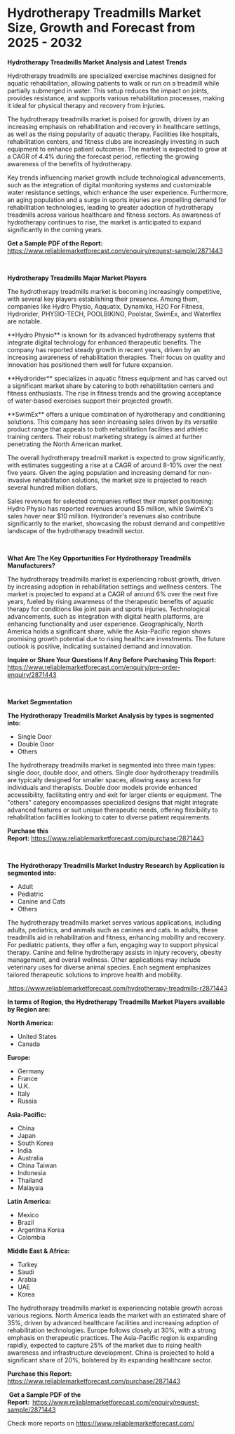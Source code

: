<p><h1>Hydrotherapy Treadmills Market Size, Growth and Forecast from 2025 - 2032</h1></p><p><strong>Hydrotherapy Treadmills Market Analysis and Latest Trends</strong></p>
<p><p>Hydrotherapy treadmills are specialized exercise machines designed for aquatic rehabilitation, allowing patients to walk or run on a treadmill while partially submerged in water. This setup reduces the impact on joints, provides resistance, and supports various rehabilitation processes, making it ideal for physical therapy and recovery from injuries. </p><p>The hydrotherapy treadmills market is poised for growth, driven by an increasing emphasis on rehabilitation and recovery in healthcare settings, as well as the rising popularity of aquatic therapy. Facilities like hospitals, rehabilitation centers, and fitness clubs are increasingly investing in such equipment to enhance patient outcomes. The market is expected to grow at a CAGR of 4.4% during the forecast period, reflecting the growing awareness of the benefits of hydrotherapy. </p><p>Key trends influencing market growth include technological advancements, such as the integration of digital monitoring systems and customizable water resistance settings, which enhance the user experience. Furthermore, an aging population and a surge in sports injuries are propelling demand for rehabilitation technologies, leading to greater adoption of hydrotherapy treadmills across various healthcare and fitness sectors. As awareness of hydrotherapy continues to rise, the market is anticipated to expand significantly in the coming years.</p></p>
<p><strong>Get a Sample PDF of the Report:&nbsp;</strong> <a href="https://www.reliablemarketforecast.com/enquiry/request-sample/2871443?utm_campaign=2333&utm_medium=2&utm_source=Github&utm_content=ia&utm_term=12032025&utm_id=hydrotherapy-treadmills">https://www.reliablemarketforecast.com/enquiry/request-sample/2871443</a></p>
<p>&nbsp;</p>
<p><strong>Hydrotherapy Treadmills Major Market Players</strong></p>
<p><p>The hydrotherapy treadmills market is becoming increasingly competitive, with several key players establishing their presence. Among them, companies like Hydro Physio, Aqquatix, Dynamika, H2O For Fitness, Hydrorider, PHYSIO-TECH, POOLBIKING, Poolstar, SwimEx, and Waterflex are notable.</p><p>**Hydro Physio** is known for its advanced hydrotherapy systems that integrate digital technology for enhanced therapeutic benefits. The company has reported steady growth in recent years, driven by an increasing awareness of rehabilitation therapies. Their focus on quality and innovation has positioned them well for future expansion.</p><p>**Hydrorider** specializes in aquatic fitness equipment and has carved out a significant market share by catering to both rehabilitation centers and fitness enthusiasts. The rise in fitness trends and the growing acceptance of water-based exercises support their projected growth. </p><p>**SwimEx** offers a unique combination of hydrotherapy and conditioning solutions. This company has seen increasing sales driven by its versatile product range that appeals to both rehabilitation facilities and athletic training centers. Their robust marketing strategy is aimed at further penetrating the North American market.</p><p>The overall hydrotherapy treadmill market is expected to grow significantly, with estimates suggesting a rise at a CAGR of around 8-10% over the next five years. Given the aging population and increasing demand for non-invasive rehabilitation solutions, the market size is projected to reach several hundred million dollars.</p><p>Sales revenues for selected companies reflect their market positioning: Hydro Physio has reported revenues around $5 million, while SwimEx's sales hover near $10 million. Hydrorider's revenues also contribute significantly to the market, showcasing the robust demand and competitive landscape of the hydrotherapy treadmill sector.</p></p>
<p>&nbsp;</p>
<p><strong>What Are The Key Opportunities For Hydrotherapy Treadmills Manufacturers?</strong></p>
<p><p>The hydrotherapy treadmills market is experiencing robust growth, driven by increasing adoption in rehabilitation settings and wellness centers. The market is projected to expand at a CAGR of around 6% over the next five years, fueled by rising awareness of the therapeutic benefits of aquatic therapy for conditions like joint pain and sports injuries. Technological advancements, such as integration with digital health platforms, are enhancing functionality and user experience. Geographically, North America holds a significant share, while the Asia-Pacific region shows promising growth potential due to rising healthcare investments. The future outlook is positive, indicating sustained demand and innovation.</p></p>
<p><strong>Inquire or Share Your Questions If Any Before Purchasing This Report:</strong> <a href="https://www.reliablemarketforecast.com/enquiry/pre-order-enquiry/2871443?utm_campaign=2333&utm_medium=2&utm_source=Github&utm_content=ia&utm_term=12032025&utm_id=hydrotherapy-treadmills">https://www.reliablemarketforecast.com/enquiry/pre-order-enquiry/2871443</a></p>
<p>&nbsp;</p>
<p><strong>Market Segmentation</strong></p>
<p><strong>The Hydrotherapy Treadmills Market Analysis by types is segmented into:</strong></p>
<p><ul><li>Single Door</li><li>Double Door</li><li>Others</li></ul></p>
<p><p>The hydrotherapy treadmills market is segmented into three main types: single door, double door, and others. Single door hydrotherapy treadmills are typically designed for smaller spaces, allowing easy access for individuals and therapists. Double door models provide enhanced accessibility, facilitating entry and exit for larger clients or equipment. The "others" category encompasses specialized designs that might integrate advanced features or suit unique therapeutic needs, offering flexibility to rehabilitation facilities looking to cater to diverse patient requirements.</p></p>
<p><strong>Purchase this Report:&nbsp;</strong><a href="https://www.reliablemarketforecast.com/purchase/2871443?utm_campaign=2333&utm_medium=2&utm_source=Github&utm_content=ia&utm_term=12032025&utm_id=hydrotherapy-treadmills">https://www.reliablemarketforecast.com/purchase/2871443</a></p>
<p>&nbsp;</p>
<p><strong>The Hydrotherapy Treadmills Market Industry Research by Application is segmented into:</strong></p>
<p><ul><li>Adult</li><li>Pediatric</li><li>Canine and Cats</li><li>Others</li></ul></p>
<p><p>The hydrotherapy treadmills market serves various applications, including adults, pediatrics, and animals such as canines and cats. In adults, these treadmills aid in rehabilitation and fitness, enhancing mobility and recovery. For pediatric patients, they offer a fun, engaging way to support physical therapy. Canine and feline hydrotherapy assists in injury recovery, obesity management, and overall wellness. Other applications may include veterinary uses for diverse animal species. Each segment emphasizes tailored therapeutic solutions to improve health and mobility.</p></p>
<p><a href="https://www.reliablemarketforecast.com/hydrotherapy-treadmills-r2871443?utm_campaign=2333&utm_medium=2&utm_source=Github&utm_content=ia&utm_term=12032025&utm_id=hydrotherapy-treadmills">&nbsp;https://www.reliablemarketforecast.com/hydrotherapy-treadmills-r2871443</a></p>
<p><strong>In terms of Region, the Hydrotherapy Treadmills Market Players available by Region are:</strong></p>
<p>
    <p> <strong> North America: </strong>
        <ul>
            <li>United States</li>
            <li>Canada</li>
        </ul>
        </p> 
    <p> <strong> Europe: </strong>
        <ul>
            <li>Germany</li>
            <li>France</li>
            <li>U.K.</li>
            <li>Italy</li>
            <li>Russia</li>
        </ul>
        </p> 
    <p> <strong> Asia-Pacific: </strong>
        <ul>
            <li>China</li>
            <li>Japan</li>
            <li>South Korea</li>
            <li>India</li>
            <li>Australia</li>
            <li>China Taiwan</li>
            <li>Indonesia</li>
            <li>Thailand</li>
            <li>Malaysia</li>
        </ul>
        </p> 
    <p> <strong> Latin America: </strong>
        <ul>
            <li>Mexico</li>
            <li>Brazil</li>
            <li>Argentina Korea</li>
            <li>Colombia</li>
        </ul>
        </p> 
    <p> <strong> Middle East & Africa: </strong>
        <ul>
            <li>Turkey</li>
            <li>Saudi</li>
            <li>Arabia</li>
            <li>UAE</li>
            <li>Korea</li>
        </ul>
    </p>
    </p>
<p><p>The hydrotherapy treadmills market is experiencing notable growth across various regions. North America leads the market with an estimated share of 35%, driven by advanced healthcare facilities and increasing adoption of rehabilitation technologies. Europe follows closely at 30%, with a strong emphasis on therapeutic practices. The Asia-Pacific region is expanding rapidly, expected to capture 25% of the market due to rising health awareness and infrastructure development. China is projected to hold a significant share of 20%, bolstered by its expanding healthcare sector.</p></p>
<p><strong>Purchase this Report: </strong><a href="https://www.reliablemarketforecast.com/purchase/2871443?utm_campaign=2333&utm_medium=2&utm_source=Github&utm_content=ia&utm_term=12032025&utm_id=hydrotherapy-treadmills">https://www.reliablemarketforecast.com/purchase/2871443</a></p>
<p>&nbsp;<strong>Get a Sample PDF of the Report:&nbsp;&nbsp;</strong><a href="https://www.reliablemarketforecast.com/enquiry/request-sample/2871443?utm_campaign=2333&utm_medium=2&utm_source=Github&utm_content=ia&utm_term=12032025&utm_id=hydrotherapy-treadmills">https://www.reliablemarketforecast.com/enquiry/request-sample/2871443</a></p>
<p><strong></strong></p>
<p>Check more reports on <a href="https://www.reliablemarketforecast.com/?utm_campaign=2333&utm_medium=2&utm_source=Github&utm_content=ia&utm_term=12032025&utm_id=hydrotherapy-treadmills">https://www.reliablemarketforecast.com/</a></p>